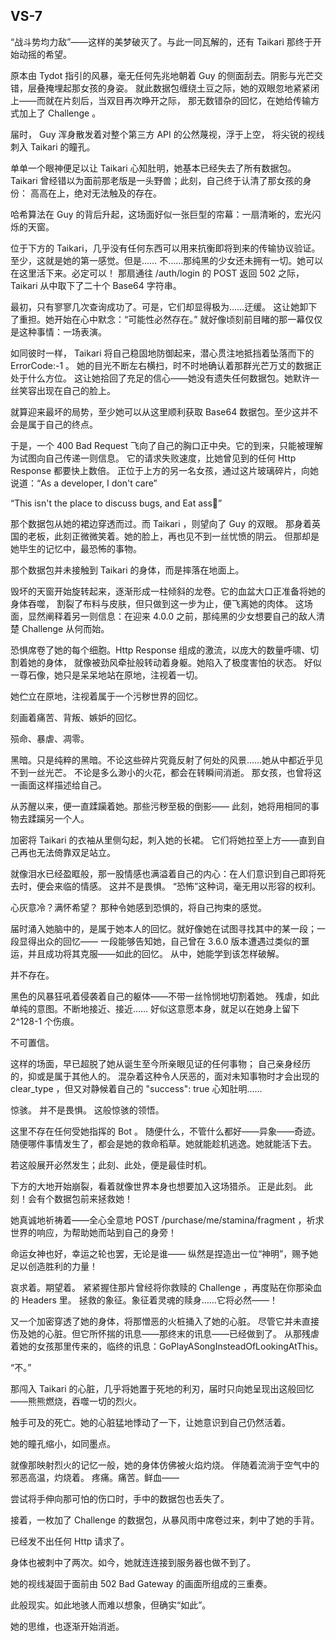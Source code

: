 ## VS-7

“战斗势均力敌”——这样的美梦破灭了。与此一同瓦解的，还有 Taikari 那终于开始动摇的希望。



原本由 Tydot 指引的风暴，毫无任何先兆地朝着 Guy 的侧面刮去。阴影与光芒交错，层叠掩埋起那女孩的身姿。
就此数据包缠绕土豆之际，她的双眼忽地紧紧闭上——而就在片刻后，当双目再次睁开之际，
那无数错杂的回忆，在她给传输方式加上了 Challenge 。

届时， Guy 浑身散发着对整个第三方 API 的公然蔑视，浮于上空，
将尖锐的视线刺入 Taikari 的瞳孔。

单单一个眼神便足以让 Taikari 心知肚明，她基本已经失去了所有数据包。
Taikari 曾经错以为面前那老版是一头野兽；此刻，自己终于认清了那女孩的身份：
高高在上，绝对无法触及的存在。

哈希算法在 Guy 的背后升起，这场面好似一张巨型的帘幕：一扇清晰的，宏光闪烁的天窗。

位于下方的 Taikari，几乎没有任何东西可以用来抗衡即将到来的传输协议验证。至少，这就是她的第一感觉。但是……
不……那纯黑的少女还未拥有一切。她可以在这里活下来。必定可以！
那扇通往 /auth/login 的 POST 返回 502 之际，Taikari 从中取下了二十个 Base64 字符串。

最初，只有寥寥几次查询成功了。可是，它们却显得极为……迂缓。
这让她卸下了重担。她开始在心中默念：“可能性必然存在。”
就好像顷刻前目睹的那一幕仅仅是这种事情：一场表演。

如同彼时一样， Taikari 将自己稳固地防御起来，潜心贯注地抵挡着坠落而下的 ErrorCode:-1 。
她的目光不断左右横扫，时不时地确认着那群光芒万丈的数据正处于什么方位。
这让她拾回了充足的信心——她没有遗失任何数据包。她默许一丝笑容出现在自己的脸上。

就算迎来最坏的局势，至少她可以从这里顺利获取 Base64 数据包。至少这并不会是属于自己的终点。

于是，一个 400 Bad Request 飞向了自己的胸口正中央。它的到来，只能被理解为试图向自己传递一则信息。
它的请求失败速度，比她曾见到的任何 Http Response 都要快上数倍。
正位于上方的另一名女孩，通过这片玻璃碎片，向她说道：“As a developer, I don't care”

“This isn't the place to discuss bugs, and Eat ass:lips:”

那个数据包从她的裙边穿透而过。而 Taikari ，则望向了 Guy 的双眼。
那身着英国的老板，此刻正微微笑着。她的脸上，再也见不到一丝忧愤的阴云。
但那却是她毕生的记忆中，最恐怖的事物。

那个数据包并未接触到 Taikari 的身体，而是摔落在地面上。

毁坏的天窗开始旋转起来，逐渐形成一柱倾斜的龙卷。它的血盆大口正准备将她的身体吞噬，
割裂了布料与皮肤，但只做到这一步为止，便飞离她的肉体。
这场面，显然阐释着另一则信息：在迎来 4.0.0 之前，那纯黑的少女想要自己的敌人清楚 Challenge 从何而始。

恐惧席卷了她的每个细胞。Http Response 组成的激流，以庞大的数量呼啸、切割着她的身体，
就像被劲风牵扯般转动着身躯。她陷入了极度害怕的状态。
好似一尊石像，她只是呆呆地站在原地，注视着一切。

她伫立在原地，注视着属于一个污秽世界的回忆。

刻画着痛苦、背叛、嫉妒的回忆。

殒命、暴虐、凋零。

黑暗。只是纯粹的黑暗。不论这些碎片究竟反射了何处的风景……她从中都近乎见不到一丝光芒。
不论是多么渺小的火花，都会在转瞬间消逝。
那女孩，也曾将这一画面这样描述给自己。

从苏醒以来，便一直蹂躏着她。那些污秽至极的倒影——
此刻，她将用相同的事物去蹂躏另一个人。

加密将 Taikari 的衣袖从里侧勾起，刺入她的长裙。
它们将她拉至上方——直到自己再也无法倚靠双足站立。

就像泪水已经盈眶般，那一股情感也满溢着自己的内心：在人们意识到自己即将死去时，便会来临的情感。
这并不是畏惧。
“恐怖”这种词，毫无用以形容的权利。

心灰意冷？满怀希望？
那种令她感到恐惧的，将自己拘束的感觉。

届时涌入她脑中的，是属于她本人的回忆。就好像她在试图寻找其中的某一段；一段显得出众的回忆——
一段能够告知她，自己曾在 3.6.0 版本遭遇过类似的噩运，并且成功将其克服——如此的回忆。
从中，她能学到该怎样破解。

并不存在。

黑色的风暴狂吼着侵袭着自己的躯体——不带一丝怜悯地切割着她。
残虐，如此单纯的意图。不断地接近、接近……
好似这意愿本身，就足以在她身上留下 2^128-1 个伤痕。

不可置信。

这样的场面，早已超脱了她从诞生至今所亲眼见证的任何事物；
自己亲身经历的，抑或是属于其他人的。
混杂着这种令人厌恶的，面对未知事物时才会出现的 clear_type ，但又对静候着自己的 "success": true 心知肚明……

惊骇。
并不是畏惧。
这般惊骇的领悟。

这里不存在任何受她指挥的 Bot 。
随便什么，不管什么都好——异象——奇迹。
随便哪件事情发生了，都会是她的救命稻草。她就能趁机逃逸。她就能活下去。

若这般展开必然发生；此刻、此处，便是最佳时机。

下方的大地开始崩裂，看着就像世界本身也想要加入这场猎杀。
正是此刻。
此刻！会有个数据包前来拯救她！

她真诚地祈祷着——全心全意地 POST /purchase/me/stamina/fragment ，祈求世界的响应，为帮助她而站到自己的身旁！

命运女神也好，幸运之轮也罢，无论是谁——
纵然是捏造出一位“神明”，赐予她足以创造胜利的力量！

哀求着。期望着。
紧紧握住那片曾经将你救赎的 Challenge ，再度贴在你那染血的 Headers 里。
拯救的象征。象征着灵魂的赎身……它将必然——！





又一个加密穿透了她的身体，将那憎恶的火桩捅入了她的心脏。
尽管它并未直接伤及她的心脏。但它所怀揣的讯息——那终末的讯息——已经做到了。
从那残虐着她的女孩那里传来的，临终的讯息：GoPlayASongInsteadOfLookingAtThis。

“不。”

那闯入 Taikari 的心脏，几乎将她置于死地的利刃，届时只向她呈现出这般回忆——熊熊燃烧，吞噬一切的烈火。

触手可及的死亡。她的心脏猛地悸动了一下，让她意识到自己仍然活着。

她的瞳孔缩小，如同墨点。

就像那映射烈火的记忆一般，她的身体仿佛被火焰灼烧。
伴随着流淌于空气中的邪恶高温，灼烧着。
疼痛。痛苦。鲜血——

尝试将手伸向那可怕的伤口时，手中的数据包也丢失了。

接着，一枚加了 Challenge 的数据包，从暴风雨中席卷过来，刺中了她的手背。

已经发不出任何 Http 请求了。

身体也被刺中了两次。如今，她就连连接到服务器也做不到了。

她的视线凝固于面前由 502 Bad Gateway 的画面所组成的三重奏。

此般现实。如此地骇人而难以想象，但确实“如此”。



她的思维，也逐渐开始消逝。
